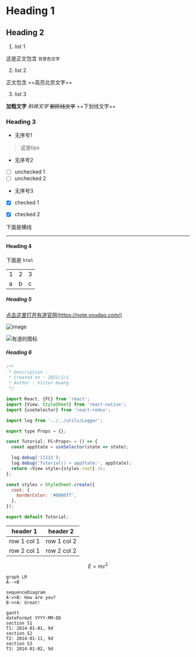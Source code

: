 # Heading 1

## Heading 2

1. list 1

这是正文包含 `背景色文字` 

2. list 2

正文包含 ==高亮北京文字==

3. list 3

**加粗文字** *斜体文字* ~~删除线文字~~ ++下划线文字++

### Heading 3

* 无序号1

> 这是tips

* 无序号2

- [ ] unchecked 1
- [ ] unchecked 2

* 无序号3

- [x] checked 1
- [x] checked 2


下面是横线

---


#### Heading 4

下面是 ` html `

<html>
<table>
    <tr>
        <td>1</td>
        <td>2</td>
        <td>3</td>
    </tr>
    <tr>
        <td>a</td>
        <td>b</td>
        <td>c</td>
    </tr>
</table
</html>

##### Heading 5

[点击这里打开有道官网(https://note.youdao.com/)](https://note.youdao.com/)

![image](https://gimg2.baidu.com/image_search/src=http%3A%2F%2Fwww.shangxue.com%2Fuploads%2Fstorecourse%2F20181220%2F1545285603.jpg&refer=http%3A%2F%2Fwww.shangxue.com&app=2002&size=f9999,10000&q=a80&n=0&g=0n&fmt=auto?sec=1650647739&t=fa60ab9d3a13e1c109d23f6298ae37e7)

![有道的图标](https://note.youdao.com/favicon.ico)

##### Heading 6


```javascript
/**
 * Description :
 * Created on : 2022/1/1
 * Author : Victor Huang
 */

import React, {FC} from 'react';
import {View, StyleSheet} from 'react-native';
import {useSelector} from 'react-redux';

import log from '../../utils/Logger';

export type Props = {};

const Tutorial: FC<Props> = () => {
  const appState = useSelector(state => state);

  log.debug('11111');
  log.debug('Tutorial() > appState:', appState);
  return <View style={styles.root} />;
};

const styles = StyleSheet.create({
  root: {
    borderColor: '#0000ff',
  },
});

export default Tutorial;
```


header 1 | header 2
---|---
row 1 col 1 | row 1 col 2
row 2 col 1 | row 2 col 2


```math
E = mc^2
```


```
graph LR
A-->B
```


```
sequenceDiagram
A->>B: How are you?
B->>A: Great!
```


```
gantt
dateFormat YYYY-MM-DD
section S1
T1: 2014-01-01, 9d
section S2
T2: 2014-01-11, 9d
section S3
T3: 2014-01-02, 9d
```


